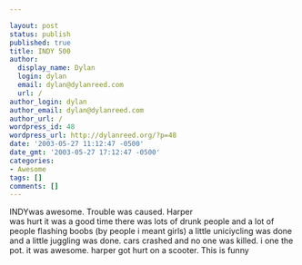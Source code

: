 ```yaml
---

layout: post
status: publish
published: true
title: INDY 500
author:
  display_name: Dylan
  login: dylan
  email: dylan@dylanreed.com
  url: /
author_login: dylan
author_email: dylan@dylanreed.com
author_url: /
wordpress_id: 48
wordpress_url: http://dylanreed.org/?p=48
date: '2003-05-27 11:12:47 -0500'
date_gmt: '2003-05-27 17:12:47 -0500'
categories:
- Awesome
tags: []
comments: []
---
```


INDYwas awesome. Trouble was caused. Harper  
was hurt it was a good time there was lots of drunk people and a lot of people flashing boobs (by people i meant girls) a little uniciycling was done and a little juggling was done. cars crashed and no one was killed. i one the pot. it was awesome. harper got hurt on a scooter. This is funny
